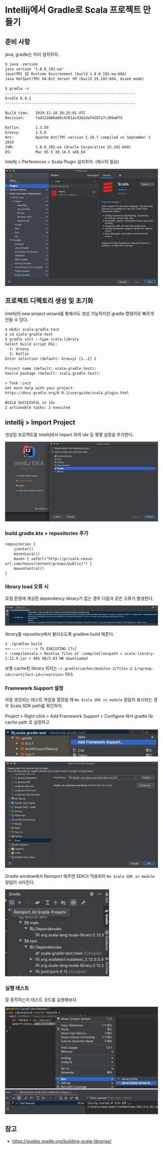 # Intellij에서 Gradle로 Scala 프로젝트 만들기

## 준비 사항
java, gradle는 미리 설치하자.
```
$ java -version
java version "1.8.0_192-ea"
Java(TM) SE Runtime Environment (build 1.8.0_192-ea-b04)
Java HotSpot(TM) 64-Bit Server VM (build 25.192-b04, mixed mode)

$ gradle -v
------------------------------------------------------------
Gradle 6.0.1
------------------------------------------------------------

Build time:   2019-11-18 20:25:01 UTC
Revision:     fad121066a68c4701acd362daf4287a7c309a0f5

Kotlin:       1.3.50
Groovy:       2.5.8
Ant:          Apache Ant(TM) version 1.10.7 compiled on September 1 2019
JVM:          1.8.0_192-ea (Oracle Corporation 25.192-b04)
OS:           Mac OS X 10.14.5 x86_64
```

Intellij > Perferences > Scala Plugin 설치하자. (재시작 필요)

![Alt text](README/scala-plugin.png?raw=true "install scala plugin")

## 프로젝트 디렉토리 생성 및 초기화
Intellij의 new project wizard를 통해서도 생성 가능하지만 gradle 명령어로 빠르게 만들 수 있다.
```
$ mkdir scala-gradle-test
$ cd scala-gradle-test
$ gradle init --type scala-library
Select build script DSL:
  1: Groovy
  2: Kotlin
Enter selection (default: Groovy) [1..2] 2

Project name (default: scala-gradle-test):
Source package (default: scala.gradle.test):

> Task :init
Get more help with your project: https://docs.gradle.org/6.0.1/userguide/scala_plugin.html

BUILD SUCCESSFUL in 14s
2 actionable tasks: 2 executed
```

## intellij > Import Project
생성된 프로젝트를 Intellij에서 import 하여 ide 등 몇몇 설정을 추가한다.

![Alt text](README/import-project.png?raw=true "import project")

### build.gradle.kts > repositories 추가
```
repositories {
    jcenter()
    mavenLocal()
    maven { setUrl("http://private.nexus-url.com/nexus/content/groups/public/") }
    mavenCentral()
}
```

### library load 오류 시
로컬 환경에 캐싱된 dependency library가 없는 경우 다음과 같은 오류가 발생한다.

![Alt text](README/resolve-exception.png?raw=true "load lib error")

library를 repository에서 불러오도록 gradlew build 해준다.
```
$ ./gradlew build
<=------------> 7% EXECUTING [7s]
> :compileScala > Resolve files of :compileClasspath > scala-library-2.12.9.jar > 895 KB/5.03 MB downloaded
```
보통 cache된 library 위치는 `~/.gradle/caches/modules-2/files-2.1/<group-id>/<artifact-id>/<version>` 이다.

### Framework Support 설정
자동 생성되는 테스트 파일을 열었을 때 `No Scala SDK in module` 알림이 표시되는 경우 Scala SDK path를 확인하자.

Project > Right click > Add Framework Support > Configure 에서 gradle lib cache path 로 설정하고

![Alt text](README/add-framework-support.png?raw=true "add framework support menu")

![Alt text](README/add-framework-support-error.png?raw=true "add framework support popup")

Gradle window에서 Reimport 해주면 SDK가 적용되어 `No Scala SDK in module` 알림이 사라진다.

![Alt text](README/gradle-reimport.png?raw=true "reimport project")

### 실행 테스트
잘 동작하는지 테스트 코드를 실행해보자.

![Alt text](README/run-test.png?raw=true "run test code")
![Alt text](README/run-test-result.png?raw=true "test code execution result")

## 참고
- https://guides.gradle.org/building-scala-libraries/
